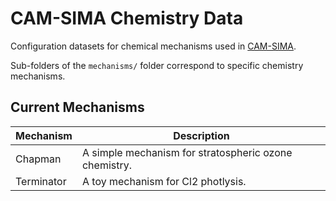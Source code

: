 # CAM-SIMA Chemistry Data

Configuration datasets for chemical mechanisms used in [CAM-SIMA](https://github.com/ESCOMP/cam-sima).

Sub-folders of the `mechanisms/` folder correspond to specific chemistry mechanisms.

## Current Mechanisms
| Mechanism   | Description                                                                 |
|-------------|-----------------------------------------------------------------------------|
| Chapman     | A simple mechanism for stratospheric ozone chemistry.                       |
| Terminator  | A toy mechanism for Cl2 photlysis.                                          |